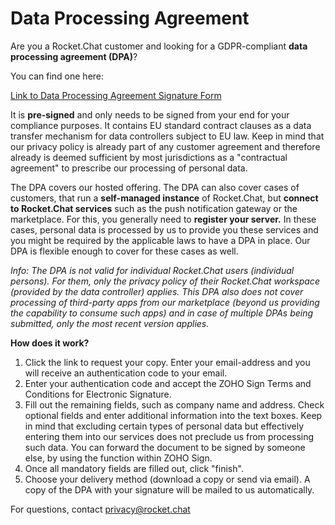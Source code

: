 # Data Processing Agreement



Are you a Rocket.Chat customer and looking for a GDPR-compliant **data processing agreement (DPA)**?

You can find one here:

[Link to Data Processing Agreement Signature Form](https://sign.zoho.com/signform?form\_link=234b4d535f495623d70dd82f224c3e5934721c48021f650513e1c4b57fe79e962ee536c2f6aad51c7368f76df5cf60d50d6f45c9f7bd43ad1092195a08b56917819b6128a6e5c1bd#)

It is **pre-signed** and only needs to be signed from your end for your compliance purposes. It contains EU standard contract clauses as a data transfer mechanism for data controllers subject to EU law. Keep in mind that our privacy policy is already part of any customer agreement and therefore already is deemed sufficient by most jurisdictions as a "contractual agreement" to prescribe our processing of personal data.

The DPA covers our hosted offering. The DPA can also cover cases of customers, that run a **self-managed instance** of Rocket.Chat, but **connect to Rocket.Chat services** such as the push notification gateway or the marketplace. For this, you generally need to **register your server.** In these cases, personal data is processed by us to provide you these services and you might be required by the applicable laws to have a DPA in place. Our DPA is flexible enough to cover for these cases as well.

_Info: The DPA is not valid for individual Rocket.Chat users (individual persons). For them, only the privacy policy of their Rocket.Chat workspace (provided by the data controller) applies. This DPA also does not cover processing of third-party apps from our marketplace (beyond us providing the capability to consume such apps) and in case of multiple DPAs being submitted, only the most recent version applies._

**How does it work?**

1. Click the link to request your copy. Enter your email-address and you will receive an authentication code to your email.
2. Enter your authentication code and accept the ZOHO Sign Terms and Conditions for Electronic Signature.
3. Fill out the remaining fields, such as company name and address. Check optional fields and enter additional information into the text boxes. Keep in mind that excluding certain types of personal data but effectively entering them into our services does not preclude us from processing such data. You can forward the document to be signed by someone else, by using the function within ZOHO Sign.
4. Once all mandatory fields are filled out, click "finish".
5. Choose your delivery method (download a copy or send via email). A copy of the DPA with your signature will be mailed to us automatically.

For questions, contact [privacy@rocket.chat](mailto:privacy@rocket.chat)
